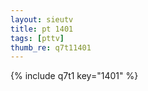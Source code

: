 ```yaml
--- 
layout: sieutv
title: pt 1401
tags: [pttv]
thumb_re: q7t11401
---
```

{% include q7t1 key="1401" %} 
